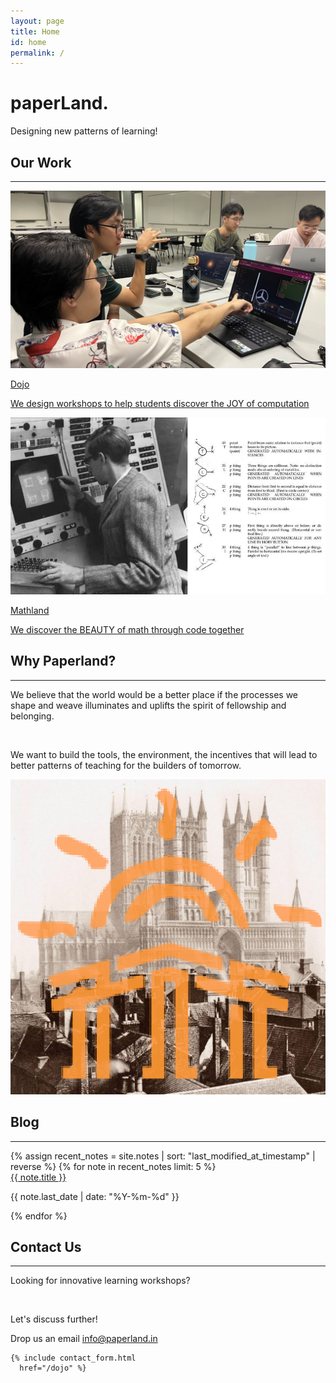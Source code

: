 ```yaml
---
layout: page
title: Home
id: home
permalink: /
---
```

<div class="my-24 text-center sm:my-36">
  <h1 class="mb-8 font-paperlang text-6xl tracking-tighter sm:text-9xl">paperLand.</h1>
  <div class="text-2xl font-paperlang">Designing new patterns of learning!</div>
</div>


<section class="max-w-6xl px-4 py-8 mx-auto sm:px-6 lg:px-4" id="projects">
  <h2 class="my-8 text-4xl text-center">Our Work</h2><hr>
  <div class="grid grid-cols-1 gap-6 my-12 sm:grid-cols-2">
    <div class="flex flex-col items-center justify-center w-full overflow-hidden rounded-lg bg-secondary-light">
      <a href="/dojo" target="_self" class="card-link">
        <div>
            <img class="object-cover object-center w-full h-auto" src="/assets/lib/landing/wan_workshop_16x9.jpg" alt="Project Dojo students interacting with collaborative learning medium">
        </div>
        <div class="py-8 text-center sm:py-6">
            <p class="mb-2 text-xl font-bold text-text">Dojo</p>
            <p class="px-8 text-base sm:px-16 text-text ">We design workshops to help students discover the JOY of computation</p>
        </div>
      </a>
    </div>
    <div class="flex flex-col items-center justify-center w-full overflow-hidden rounded-lg bg-secondary-light">
    <a href="/workshop" target="_self" class="card-link">
        <div>
            <img class="object-cover object-center w-full h-auto" src="/assets/lib/landing/ivansutherland.jpeg" alt="Sutherland on Sketchpad">
        </div>
        <div class="py-8 text-center sm:py-6">
            <p class="mb-2 text-xl font-bold text-text">Mathland</p>
            <p class="px-8 text-base sm:px-16 text-text ">We discover the BEAUTY of math through code together</p>
        </div>
    </a>
    </div>
  </div>
</section>


<section>
  <h2 class="my-8 text-4xl text-center">Why Paperland?</h2><hr>
  <div class="sm:flex sm:justify-center">
    <div class="m-8 sm:w-5/12 sm:h-5/12">
      <p>We believe that the world would be a better place if the processes we shape and weave illuminates and uplifts the spirit of fellowship and belonging.</p>
      <br>
      <p>We want to build the tools, the environment, the incentives that will lead to better patterns of teaching for the builders of tomorrow.</p>
    </div>
    <div class="m-8 sm:w-1/4 sm:h-1/4">
      <img class="rounded-md" src="/assets/lib/landing/castle_sun_1x1.png" />
    </div>
  </div>
</section>



<section id="blog" class="my-32">
  <h2 class="my-8 text-4xl text-center">Blog</h2><hr>
  <div class="grid grid-cols-1 gap-4 my-8 sm:grid-cols-2">
    {% assign recent_notes = site.notes | sort: "last_modified_at_timestamp" | reverse %}
      {% for note in recent_notes limit: 5 %}
          <div class="p-4 border rounded-lg bg-secondary-light">
            <!-- <img src="assets/lib/conquer.png" alt="Placeholder Image" class="object-cover rounded-md"> -->
            <div class="px-1 py-4">
              <a class="internal-link" href="{{ site.baseurl }}{{ note.url }}" data-tooltip="true">{{ note.title }}</a>
              <p class="text-base text-gray-700">
                {{ note.last_date | date: "%Y-%m-%d" }}
              </p>
            </div>
          </div>
      {% endfor %}
  </div>
</section>



<section id="contact">
  <h2 class="my-8 text-4xl text-center">Contact Us</h2><hr>

  <div class="my-8 sm:flex sm:justify-center">
    <div class="m-8 sm:w-5/12">
      <p>Looking for innovative learning workshops?</p><br>
      <p>Let's discuss further!</p>
      Drop us an email <a class="underline" href="mailto:info@paperland.in">info@paperland.in</a>
    </div>
    
    {% include contact_form.html
      href="/dojo" %}
  </div>
</section>
